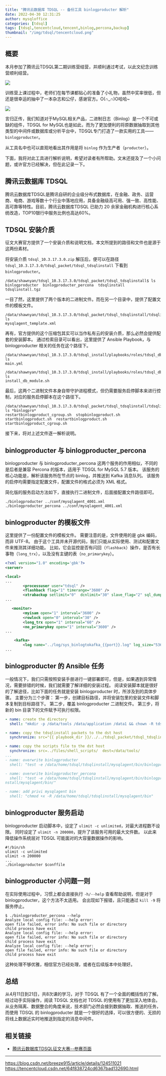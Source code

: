 ```yaml
---
title: "腾讯云数据库 TDSQL -- 备份工具 binlogproducter 解析"
date: 2022-04-30 12:31:25
author: mysqloffice
categories: [tdsql]
tags: [tdsql,tencentcloud,tencent,binlog,percona,backup]
thumbnail: "/img/tdsql/tencentcloud.png"
---
```



## 概要

本月参加了腾讯云TDSQL第二期训练营结营，并顺利通过考试，以此文纪念训练营顺利结营。

![](tdsql-course-grade.png)


训练营上课过程中，老师们在每节课都贴心的准备了小礼物，虽然中奖率很低，但还是很幸运的抽中了一本杂志和公仔，感谢官方。O(∩_∩)O哈哈~

![](tdsql-gift.png)


言归正传，我们知道对于MySQL相关产品，二进制日志（Binlog）是一个不可或缺的组件，TDSQL for MySQL也是如此，而为了更加便利的将原数据抽取到其他类型的中间件或数据库或分析平台中，TDSQL专门打造了一款实用的工具—— `binlogproducter`。

从工具名中也可以直观地看出其作用是将 `binlog` 作为生产者（`producter`）。

下面，我将对此工具进行解析说明，希望对读者有所帮助。文末还提及了一个小问题，或许官方已经解决，但在此记录一下。


## 腾讯云数据库 TDSQL

腾讯云数据库TDSQL是腾讯自研的企业级分布式数据库，在金融、政务、运营商、电商、游戏等数十个行业中落地应用，具备金融级高可用、强一致、高性能、高可靠等特性。目前，腾讯云数据库TDSQL 已助力 20 余家金融机构进行核心系统改造，TOP10银行中服务比例也高达60%。


## TDSQL 安装介质

征文大赛官方提供了一个安装介质和说明文档，本文所提到的路径和文件也是源于这两份素材。

将安装介质 `tdsql_10.3.17.3.0.zip` 解压后，便可以在路径 `tdsql_10.3.17.3.0/tdsql_packet/tdsql_tdsqlinstall` 下看到 `binlogproducter`。

```shell
/data/shawnyan/tdsql_10.3.17.3.0/tdsql_packet/tdsql_tdsqlinstall$ ls
binlogproducter  binlogproducter_percona  tdsqlinstall  tdsqlinstall.tgz
```

一目了然，这里提供了两个版本的二进制文件。而在另一个目录中，提供了配置文件的模板文件。

```shell
/data/shawnyan/tdsql_10.3.17.3.0/tdsql_packet/tdsql_tdsqlinstall/tdsqlinstall/mysqlagent/conf$ ls
mysqlagent_template.xml
```

再有，官方提供的这个压缩包其实可以当作私有云的安装介质，那么必然会提供配套的安装脚本。
通过检索目录可以看出，这里提供了 Ansible Playbook，与 binlogproducter 相关的任务在这个路径下。

```shell
/data/shawnyan/tdsql_10.3.17.3.0/tdsql_install/playbooks/roles/tdsql_db_module/tasks$ ls
main.yml

/data/shawnyan/tdsql_10.3.17.3.0/tdsql_install/playbooks/roles/tdsql_db_module/files/shell_scripts$ ls
install_db_module.sh
```

最后，这两个二进制文件本身自带守护进程模式，但仍需要服务启停脚本来进行控制，对应的服务启停脚本在这个路径下。

```shell
/data/shawnyan/tdsql_10.3.17.3.0/tdsql_packet/tdsql_tdsqlinstall/tdsqlinstall/mysqlagent/bin$ ls *binlogpro*
restartbinlogproduct_cgroup.sh  stopbinlogproduct.sh  startbinlogproduct.sh  restartbinlogproduct.sh  startbinlogproduct_cgroup.sh
```

接下来，将对上述文件逐一解析说明。

## binlogproducter 与 binlogproducter_percona

binlogproducter 与 binlogproducter_percona 这两个服务的作用相似，不同的是后者是兼容 Percona 的版本，适用于 TDSQL for MySQL 5.7 版本。
该服务的核心功能是，解析该服务所在节点的 binlog，并推送到 Kafka 消息队列。
该服务的启停均需要指定配置文件，配置文件的格式必须为 XML 格式。

简化版的服务启动方法如下，直接执行二进制文件，后面接配置文件路径即可。

```shell
./binlogproducter ../conf/mysqlagent_4001.xml
./binlogproducter_percona ../conf/mysqlagent_4001.xml
```

## binlogproducter 的模板文件

这里提供了一份配置文件的模板文件。
需要注意的是，文件使用的是 gbk 编码，而非 UTF-8。
由于这个工具并未开源代码，我们只能从实际使用、测试和配置文件来推测其详细功能。
比如，它会监控是否有闪回（`flashback`）操作，是否有长事物（`long_trx`），以及没有主键的表（`no_primarykey`）。

```xml
<?xml version="1.0" encoding='gbk'?>
<server>

<local>
...
        <processuser user="tdsql" />
        <flashback flag="1" timerange="3600" />
        <xtrabackup setlimit="0"  dcnlimit="30" slave_flag="2" sql_dump="0" />
...

   <monitor>
        <myisam open="1" interval="3600" />
        <rowlock open="0" interval="30" />
        <long_trx open="1" interval="60" />
        <no_primarykey open="1" interval="3600" />
...

    <kafka>
        <log name="../log/sys_binlogtokafka_{{port}}.log" log_size="536870912" log_level="1" />
...
```

## binlogproducter 的 Ansible 任务

一般情况下，我们只需按照安装手册进行一键部署即可，但是，如果遇到异常情况，需要排错的时候，我们就需要了解详细的安装过程。
阅读安装脚本就是很好的了解途径，比如下面的任务就是安装 binlogproducter 时，所涉及到的具体步骤。
主要分为三个步骤：
第一步，创建目标路径，并将安装包里的安装文件和脚本复制到目标路径下。
第二步，覆盖 binlogproducter 二进制文件。
第三步，将新的 bin 目录下的文件赋予可执行权限。

```yaml
- name: create the directory
  shell: "mkdir -p /data/tools /data/application /data1 && chown -R tdsql:users /data1"

- name: copy the tdsqlinstall packets to the dst host
  synchronize: src="{{ playbook_dir }}/../../tdsql_packet/tdsql_tdsqlinstall/" dest=/data/tools/

- name: copy the scripts file to the dst host
  synchronize: src=../files/shell_scripts/  dest=/data/tools/
...
- name: overwrite binlogproducter
  shell: "test -e /data/home/tdsql/tdsqlinstall/mysqlagent/bin/binlogproducter && rm -f /data/home/tdsql/tdsqlinstall/mysqlagent/bin/binlogproducter ; /bin/cp -a /data/tools/binlogproducter /data/home/tdsql/tdsqlinstall/mysqlagent/bin/"

- name: overwrite binlogproducter_percona
  shell: "test -e /data/home/tdsql/tdsqlinstall/mysqlagent/bin/binlogproducter_percona && rm -f /data/home/tdsql/tdsqlinstall/mysqlagent/bin/binlogproducter_percona ; /bin/cp -a /data/tools/binlogproducter_percona /data/home/tdsql/tdsqli
nstall/mysqlagent/bin/"

- name: add privi mysqlagent bin
  shell: "chmod +x -R /data/home/tdsql/tdsqlinstall/mysqlagent/bin"
```


## binlogproducter 服务启动

binlogproducter 启动脚本中，设定了 `ulimit -c unlimited`，对最大进程数不设限。
同时设定了 `ulimit -n 200000`，提升了该服务可用的最大文件数。
以此来降低操作系统层对 TDSQL 可能面对的大容量数据操作的影响。

```shell
#!/bin/sh
ulimit -c unlimited
ulimit -n 200000
...
./binlogproducter $conffile
```

## binlogproducter 小问题一则

在实际使用过程中，习惯上都会直接执行 `-h/--help` 查看帮助说明，但是对于 binlogproducter，这个方法不太适用。
会出现如下报错，且只能通过 `kill -9` 将服务停止。

```shell
$ ./binlogproducter_percona --help
Analyze local config file: --help error:
open file failed, error info: No such file or directory
child process have exit
Analyze local config file: --help error:
open file failed, error info: No such file or directory
child process have exit
Analyze local config file: --help error:
open file failed, error info: No such file or directory
child process have exit
```

这种处理不够优雅，相信官方已经处理，或者在后续版本中处理好。


## 总结

从4月11日到21日，共8次课的学习，对于 TDSQL 有了一个全面的概括性的了解。经过动手实际操作，阅读 TDSQL 文档也对 TDSQL 的使用有了更加深入地体会。
从业务隔离、数据整合的角度来说，技术部门必然会接到数据抽取、推送的任务，而使用 TDSQL 的 binlogproducter 就是一个很好的选择，可以很方便的、无损的将线上数据近实时地推送到指定的消息中间件。

## 相关链接

- [腾讯云数据库TDSQL征文大赛--参赛页面](https://marketing.csdn.net/p/dc143c1bb8982d9fcb78b5f4dd3ab586)

---
https://blog.csdn.net/breeze915/article/details/124511021
https://tencentcloud.csdn.net/64f838724cd6367bad132690.html
